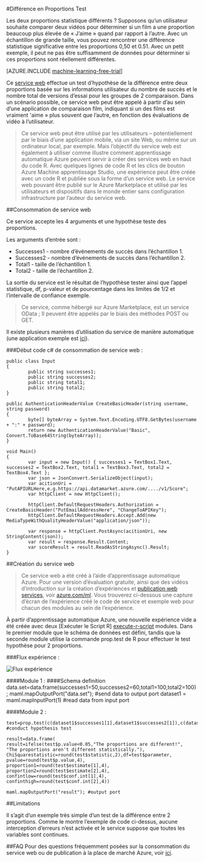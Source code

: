 <properties 
    pageTitle="Différence de Test Proportions | Microsoft Azure" 
    description="Différence en Proportions Test" 
    services="machine-learning" 
    documentationCenter="" 
    authors="aniedea" 
    manager="jhubbard" 
    editor="cgronlun"/>

<tags 
    ms.service="machine-learning" 
    ms.workload="data-services" 
    ms.tgt_pltfrm="na" 
    ms.devlang="na" 
    ms.topic="article" 
    ms.date="09/12/2016" 
    ms.author="aniedea"/> 


#<a name="difference-in-proportions-test"></a>Différence en Proportions Test


Les deux proportions statistique différents ? Supposons qu’un utilisateur souhaite comparer deux vidéos pour déterminer si un film a une proportion beaucoup plus élevée de « J’aime » quand par rapport à l’autre. Avec un échantillon de grande taille, vous pouvez rencontrer une différence statistique significative entre les proportions 0,50 et 0.51. Avec un petit exemple, il peut ne pas être suffisamment de données pour déterminer si ces proportions sont réellement différentes. 


[AZURE.INCLUDE [machine-learning-free-trial](../../includes/machine-learning-free-trial.md)]

Ce [service web]( https://datamarket.azure.com/dataset/aml_labs/prop_test) effectue un test d’hypothèse de la différence entre deux proportions basée sur les informations utilisateur du nombre de succès et le nombre total de versions d’essai pour les groupes de 2 comparaison. Dans un scénario possible, ce service web peut être appelé à partir d’au sein d’une application de comparaison film, indiquant si un des films est vraiment 'aime » plus souvent que l’autre, en fonction des évaluations de vidéo à l’utilisateur.

>Ce service web peut être utilisé par les utilisateurs – potentiellement par le biais d’une application mobile, via un site Web, ou même sur un ordinateur local, par exemple. Mais l’objectif du service web est également à utiliser comme illustre comment apprentissage automatique Azure peuvent servir à créer des services web en haut du code R. Avec quelques lignes de code R et les clics de bouton Azure Machine apprentissage Studio, une expérience peut être créée avec un code R et publiée sous la forme d’un service web. Le service web pouvant être publié sur le Azure Marketplace et utilisé par les utilisateurs et dispositifs dans le monde entier sans configuration infrastructure par l’auteur du service web.


##<a name="consumption-of-web-service"></a>Consommation de service web

Ce service accepte les 4 arguments et une hypothèse teste des proportions.

Les arguments d’entrée sont :

* Successes1 - nombre d’événements de succès dans l’échantillon 1.
* Successes2 - nombre d’événements de succès dans l’échantillon 2.
* Total1 - taille de l’échantillon 1.
* Total2 - taille de l’échantillon 2.

La sortie du service est le résultat de l’hypothèse tester ainsi que l’appel statistique, df, p-valeur et de pourcentage dans les limites de 1/2 et l’intervalle de confiance exemple.

>Ce service, comme hébergé sur Azure Marketplace, est un service OData ; Il peuvent être appelés par le biais des méthodes POST ou GET. 

Il existe plusieurs manières d’utilisation du service de manière automatique (une application exemple est [ici](http://microsoftazuremachinelearning.azurewebsites.net/DifferenceInProportionsTest.aspx )).

###<a name="starting-c-code-for-web-service-consumption"></a>Début code c# de consommation de service web :

    public class Input
    {
            public string successes1;
            public string successes2;
            public string total1;
            public string total2;
    }
    
    public AuthenticationHeaderValue CreateBasicHeader(string username, string password)
    {
            byte[] byteArray = System.Text.Encoding.UTF8.GetBytes(username + ":" + password);
            return new AuthenticationHeaderValue("Basic", Convert.ToBase64String(byteArray));
    }

    void Main()
    {
            var input = new Input() { successes1 = TextBox1.Text, successes2 = TextBox2.Text, total1 = TextBox3.Text, total2 = TextBox4.Text };
            var json = JsonConvert.SerializeObject(input);
            var acitionUri = "PutAPIURLHere,e.g.https://api.datamarket.azure.com/..../v1/Score";
            var httpClient = new HttpClient();
    
            httpClient.DefaultRequestHeaders.Authorization = CreateBasicHeader("PutEmailAddressHere", "ChangeToAPIKey");
            httpClient.DefaultRequestHeaders.Accept.Add(new MediaTypeWithQualityHeaderValue("application/json"));
    
            var response = httpClient.PostAsync(acitionUri, new StringContent(json));
            var result = response.Result.Content;
            var scoreResult = result.ReadAsStringAsync().Result;
    }


##<a name="creation-of-web-service"></a>Création du service web

>Ce service web a été créé à l’aide d’apprentissage automatique Azure. Pour une version d’évaluation gratuite, ainsi que des vidéos d’introduction sur la création d’expériences et [publication web services](machine-learning-publish-a-machine-learning-web-service.md), voir [azure.com/ml](http://azure.com/ml). Vous trouverez ci-dessous une capture d’écran de l’expérience créé le code de service et exemple web pour chacun des modules au sein de l’expérience.

À partir d’apprentissage automatique Azure, une nouvelle expérience vide a été créée avec deux [Exécuter le Script R] [ execute-r-script] modules. Dans le premier module que le schéma de données est défini, tandis que la seconde module utilise la commande prop.test de R pour effectuer le test hypothèse pour 2 proportions. 


###<a name="experiment-flow"></a>Flux expérience :

![Flux expérience][2]


####<a name="module-1"></a>Module 1 :
    ####Schema definition  
    data.set=data.frame(successes1=50,successes2=60,total1=100,total2=100);
    maml.mapOutputPort("data.set"); #send data to output port
    dataset1 = maml.mapInputPort(1) #read data from input port
    

####<a name="module-2"></a>Module 2 :

    test=prop.test(c(dataset1$successes1[1],dataset1$successes2[1]),c(dataset1$total1[1],dataset1$total2[1])) #conduct hypothesis test

    result=data.frame(
    result=ifelse(test$p.value<0.05,"The proportions are different!",
    "The proportions aren't different statistically."),
    ChiSquarestatistic=round(test$statistic,2),df=test$parameter,
    pvalue=round(test$p.value,4),
    proportion1=round(test$estimate[1],4),
    proportion2=round(test$estimate[2],4),
    confintlow=round(test$conf.int[1],4),
    confinthigh=round(test$conf.int[2],4)) 

    maml.mapOutputPort("result"); #output port
    

##<a name="limitations"></a>Limitations 

Il s’agit d’un exemple très simple d’un test de la différence entre 2 proportions. Comme le montre l’exemple de code ci-dessus, aucune interception d’erreurs n’est activée et le service suppose que toutes les variables sont continues.

##<a name="faq"></a>FAQ
Pour des questions fréquemment posées sur la consommation du service web ou de publication à la place de marché Azure, voir [ici](machine-learning-marketplace-faq.md).

[1]: ./media/machine-learning-r-csharp-difference-in-two-proportions/hyptest-img1.png
[2]: ./media/machine-learning-r-csharp-difference-in-two-proportions/hyptest-img2.png


<!-- Module References -->
[execute-r-script]: https://msdn.microsoft.com/library/azure/30806023-392b-42e0-94d6-6b775a6e0fd5/
 
